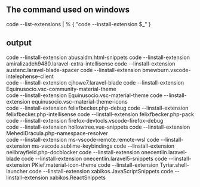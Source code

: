 The command used on windows
---
code --list-extensions | % { "code --install-extension $_" }

output
---

code --linstall-extension abusaidm.html-snippets
code --linstall-extension amiralizadeh9480.laravel-extra-intellisense
code --linstall-extension austenc.laravel-blade-spacer
code --linstall-extension bmewburn.vscode-intelephense-client        
code --linstall-extension cjhowe7.laravel-blade
code --linstall-extension Equinusocio.vsc-community-material-theme   
code --linstall-extension Equinusocio.vsc-material-theme
code --linstall-extension equinusocio.vsc-material-theme-icons       
code --linstall-extension felixfbecker.php-debug
code --linstall-extension felixfbecker.php-intellisense
code --linstall-extension felixfbecker.php-pack
code --linstall-extension firefox-devtools.vscode-firefox-debug      
code --linstall-extension hollowtree.vue-snippets
code --linstall-extension MehediDracula.php-namespace-resolver       
code --linstall-extension ms-vscode-remote.remote-wsl
code --linstall-extension ms-vscode.sublime-keybindings
code --linstall-extension neilbrayfield.php-docblocker
code --linstall-extension onecentlin.laravel-blade
code --linstall-extension onecentlin.laravel5-snippets
code --linstall-extension PKief.material-icon-theme
code --linstall-extension Tyriar.shell-launcher
code --linstall-extension xabikos.JavaScriptSnippets
code --linstall-extension xabikos.ReactSnippets